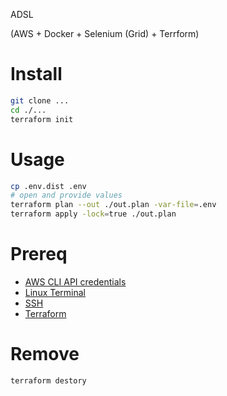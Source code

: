 ADSL

(AWS + Docker + Selenium (Grid) + Terrform)

# Install

```bash
git clone ...
cd ./...
terraform init
```

# Usage

```bash
cp .env.dist .env
# open and provide values
terraform plan --out ./out.plan -var-file=.env
terraform apply -lock=true ./out.plan
```

# Prereq
- [AWS CLI API credentials](https://docs.aws.amazon.com/cli/latest/userguide/cli-services-iam-create-creds.html)
- [Linux Terminal](https://en.wikipedia.org/wiki/Linux_console)
- [SSH](https://en.wikipedia.org/wiki/Secure_Shell)
- [Terraform](https://en.wikipedia.org/wiki/Terraform_(software))


# Remove

```bash
terraform destory
```
